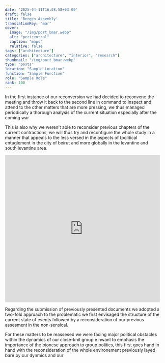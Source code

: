 ```yaml
---
date: '2025-04-11T16:08:58+03:00'
draft: false
title: 'Bergen Assembly'
translationKey: "mar"
cover:
  image: "/img/port_bmar.webp"
  alt: "pericentral"
  caption: "maps"
  relative: false 
tags: ["architecture"]
categories: ["architecture", "interior", "research"]
thumbnail: "/img/port_bmar.webp"
type: "posts"
location: "Sample Location"
function: "Sample Function"
role: "Sample Role"
rank: 100
---
```

In the first instance of our reconversion we had decided to reconvene the meeting and throw it back to the second line in command to inspect and attend to the other matters that are more pressing, we thus managed periodically a thorough analysis of the current situation especially after the coming war 

This is also why we weren't able to reconsider previous chapters of the current contractions, we will thus try and reconfigure the whole study in a manner that appeals to the less versed in the aspects of tpolitical entaglement in the city of beirut and more globally in the levantine and south levantine area.

<iframe src="https://porthee.netlify.app" width="100%" height="480" style="border:none;"></iframe>

Regarding the submission of previously presented documents we adopted a two-fold approach to the problematic we first envisaged the structure of the current state of events followed by a reconsideration of our previous assesment in the non-sensical.

For these matters to be reassesed we were facing major political obstacles within the dynamics of our close-knit group e nwant to emphasis the importance of the bionese approach to group politics, this first goes hand in hand with the reconsideration of the whole environement previously layed bare by our dynmics and our

